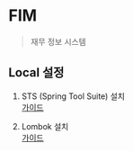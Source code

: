 # FIM
> 재무 정보 시스템

## Local 설정
1. STS (Spring Tool Suite) 설치 <br>
[가이드][1]
    
2. Lombok 설치 <br>
[가이드][2]

[1]: http://wiki.smilegate.net:8090/pages/viewpage.action?pageId=86991354
[2]: http://wiki.smilegate.net:8090/pages/viewpage.action?pageId=86991380